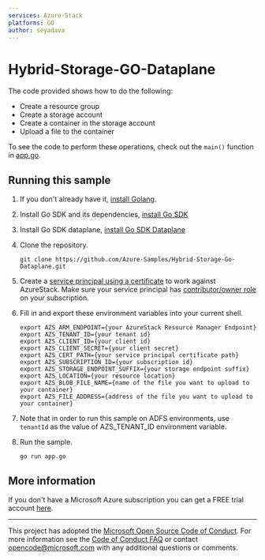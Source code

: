 ```yaml
---
services: Azure-Stack
platforms: GO
author: seyadava
---
```


# Hybrid-Storage-GO-Dataplane

The code provided shows how to do the following:

- Create a resource group
- Create a storage account
- Create a container in the storage account
- Upload a file to the container

To see the code to perform these operations,
check out the `main()` function in [app.go](app.go).


## Running this sample
1.  If you don't already have it, [install Golang](https://golang.org/doc/install).

2.  Install Go SDK and its dependencies, [install Go SDK](https://github.com/azure/azure-sdk-for-go) 

3. Install Go SDK dataplane, [install Go SDK Dataplane](https://github.com/Azure/azure-storage-blob-go/) 

4.  Clone the repository.

    ```
    git clone https://github.com/Azure-Samples/Hybrid-Storage-Go-Dataplane.git
    ```

5.  Create a [service principal using a certificate](https://docs.microsoft.com/en-us/azure/azure-stack/azure-stack-create-service-principals#create-a-service-principal-using-a-certificate) to work against AzureStack. Make sure your service principal has [contributor/owner role](https://docs.microsoft.com/en-us/azure/azure-stack/azure-stack-create-service-principals#assign-role-to-service-principal) on your subscription.

6.  Fill in and export these environment variables into your current shell. 

    ```
    export AZS_ARM_ENDPOINT={your AzureStack Resource Manager Endpoint}
    export AZS_TENANT_ID={your tenant id}
    export AZS_CLIENT_ID={your client id}
    export AZS_CLIENT_SECRET={your client secret}
    export AZS_CERT_PATH={your service principal certificate path}
    export AZS_SUBSCRIPTION_ID={your subscription id}
    export AZS_STORAGE_ENDPOINT_SUFFIX={your storage endpoint suffix}
    export AZS_LOCATION={your resource location}
    export AZS_BLOB_FILE_NAME={name of the file you want to upload to your container}
    export AZS_FILE_ADDRESS={address of the file you want to upload to your container}
    
    ```

7.  Note that in order to run this sample on ADFS environments, use `tenantId` as the value of AZS_TENANT_ID environment variable.


8. Run the sample.

    ```
    go run app.go
    ```
    
## More information

If you don't have a Microsoft Azure subscription you can get a FREE trial account [here](http://go.microsoft.com/fwlink/?LinkId=330212).

---

This project has adopted the [Microsoft Open Source Code of Conduct](https://opensource.microsoft.com/codeofconduct/). For more information see the [Code of Conduct FAQ](https://opensource.microsoft.com/codeofconduct/faq/) or contact [opencode@microsoft.com](mailto:opencode@microsoft.com) with any additional questions or comments.
